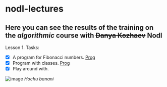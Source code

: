 # nodl-lectures
## Here you can see the results of the training on the _algorithmic_ course with ~~Danya Kozhaev~~ Nodl

</sub>Lesson 1. Tasks:</sub>
- [x] A program for Fibonacci numbers. [Prog](https://github.com/Aiven-gwt/nodl-lectures/blob/main/Fib)
- [x] Program with classes. [Prog](https://github.com/Aiven-gwt/nodl-lectures/blob/main/Class)
- [x] Play around with. 

![image](https://cdn.fishki.net/upload/post/2021/01/12/3548777/4-17.gif)
*Hochu banani*

